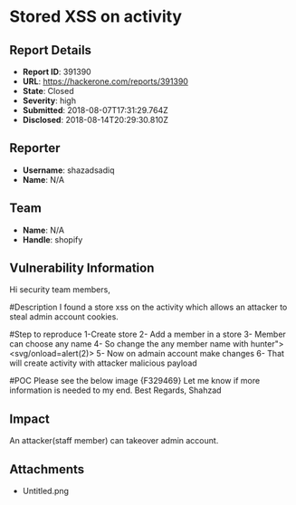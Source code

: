 # Stored XSS on activity

## Report Details
- **Report ID**: 391390
- **URL**: https://hackerone.com/reports/391390
- **State**: Closed
- **Severity**: high
- **Submitted**: 2018-08-07T17:31:29.764Z
- **Disclosed**: 2018-08-14T20:29:30.810Z

## Reporter
- **Username**: shazadsadiq
- **Name**: N/A

## Team
- **Name**: N/A
- **Handle**: shopify

## Vulnerability Information
Hi security team members,

#Description
I found a store xss on the activity which allows an attacker to steal admin account cookies.

#Step to reproduce
1-Create store
2- Add a member in a store
3- Member can choose any name 
4- So change the any member name with hunter"><svg/onload=alert(2)>
5- Now on admain account make changes 
6- That will create activity with attacker malicious payload

#POC
Please see the below image
{F329469}
Let me know if more information is needed to my end.
Best Regards,
Shahzad

## Impact

An attacker(staff member) can takeover admin account.

## Attachments
- Untitled.png
